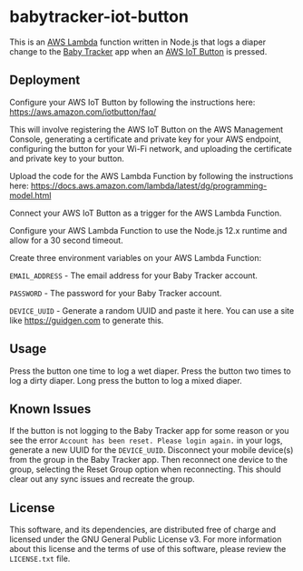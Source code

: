 # babytracker-iot-button

This is an [AWS Lambda](https://aws.amazon.com/lambda/) function written in Node.js that logs a diaper change to the [Baby Tracker](https://apps.apple.com/app/appname/id779656557) app when an [AWS IoT Button](https://aws.amazon.com/iotbutton/) is pressed.


## Deployment

Configure your AWS IoT Button by following the instructions here: https://aws.amazon.com/iotbutton/faq/

This will involve registering the AWS IoT Button on the AWS Management Console, generating a certificate and private key for your AWS endpoint, configuring the button for your Wi-Fi network, and uploading the certificate and private key to your button.

Upload the code for the AWS Lambda Function by following the instructions here: https://docs.aws.amazon.com/lambda/latest/dg/programming-model.html

Connect your AWS IoT Button as a trigger for the AWS Lambda Function.

Configure your AWS Lambda Function to use the Node.js 12.x runtime and allow for a 30 second timeout.

Create three environment variables on your AWS Lambda Function:

`EMAIL_ADDRESS` - The email address for your Baby Tracker account.

`PASSWORD` - The password for your Baby Tracker account.

`DEVICE_UUID` - Generate a random UUID and paste it here. You can use a site like https://guidgen.com to generate this.


## Usage

Press the button one time to log a wet diaper. Press the button two times to log a dirty diaper. Long press the button to log a mixed diaper.


## Known Issues

If the button is not logging to the Baby Tracker app for some reason or you see the error `Account has been reset. Please login again.` in your logs, generate a new UUID for the `DEVICE_UUID`. Disconnect your mobile device(s) from the group in the Baby Tracker app. Then reconnect one device to the group, selecting the Reset Group option when reconnecting. This should clear out any sync issues and recreate the group.


## License

This software, and its dependencies, are distributed free of charge and licensed under the GNU General Public License v3. For more information about this license and the terms of use of this software, please review the `LICENSE.txt` file.
